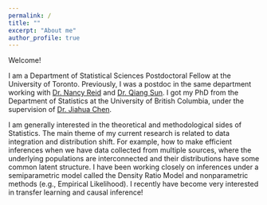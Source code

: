 ```yaml
---
permalink: /
title: ""
excerpt: "About me"
author_profile: true
---
```


Welcome! 

I am a Department of Statistical Sciences Postdoctoral Fellow at the University of Toronto. Previously, I was a postdoc in the same department working with [Dr. Nancy Reid](https://www.utstat.utoronto.ca/reid/) and [Dr. Qiang Sun](https://sites.google.com/view/qsun/). I got my PhD from the Department of Statistics at the University of British Columbia, under the supervision of [Dr. Jiahua Chen](https://www.stat.ubc.ca/~jhchen/). 

I am generally interested in the theoretical and methodological sides of Statistics. The main theme of my current research is related to data integration and distribution shift. For example, how to make efficient inferences when we have data collected from multiple sources, where the underlying populations are interconnected and their distributions have some common latent structure. I have been working closely on inferences under a semiparametric model called the Density Ratio Model and nonparametric methods (e.g., Empirical Likelihood). I recently have become very interested in transfer learning and causal inference!
